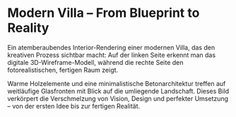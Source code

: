 # Modern Villa – From Blueprint to Reality

Ein atemberaubendes Interior-Rendering einer modernen Villa, das den kreativen Prozess sichtbar macht: Auf der linken Seite erkennt man das digitale 3D-Wireframe-Modell, während die rechte Seite den fotorealistischen, fertigen Raum zeigt.

Warme Holzelemente und eine minimalistische Betonarchitektur treffen auf weitläufige Glasfronten mit Blick auf die umliegende Landschaft. Dieses Bild verkörpert die Verschmelzung von Vision, Design und perfekter Umsetzung – von der ersten Idee bis zur fertigen Realität.

